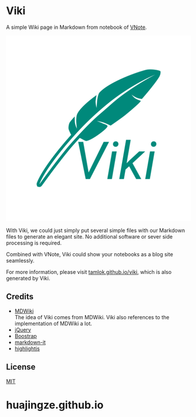 # Viki
A simple Wiki page in Markdown from notebook of [VNote](https://tamlok.github.io/vnote).

![Viki](resources/viki.svg)

With Viki, we could just simply put several simple files with our Markdown files to generate an elegant site. No additional software or sever side processing is required.

Combined with VNote, Viki could show your notebooks as a blog site seamlessly.

For more information, please visit [tamlok.github.io/viki](https://tamlok.github.io/viki), which is also generated by Viki.

## Credits
- [MDWiki](http://dynalon.github.io/mdwiki/#!index.md)  
The idea of Viki comes from MDWiki. Viki also references to the implementation of MDWiki a lot.
- [jQuery](http://www.jquery.org/)
- [Boostrap](http://www.getbootstrap.com/)
- [markdown-it](https://github.com/markdown-it/markdown-it)
- [highlightjs](https://highlightjs.org/)

## License
[MIT](LICENSE)
# huajingze.github.io
